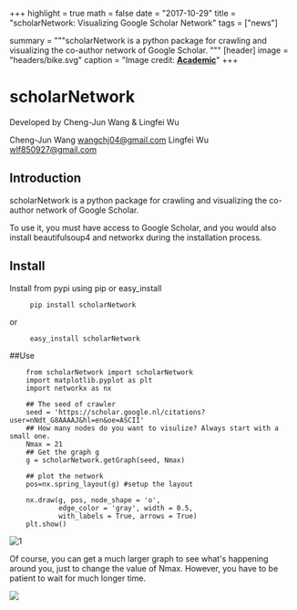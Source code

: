 
+++
highlight = true
math = false
date = "2017-10-29"
title = "scholarNetwork: Visualizing Google Scholar Network"
tags = ["news"]

summary = """scholarNetwork is a python package for crawling and visualizing the co-author network of Google Scholar.
"""
[header]
image = "headers/bike.svg"
caption = "Image credit: [**Academic**](https://github.com/gcushen/hugo-academic/)"
+++


# scholarNetwork

Developed by Cheng-Jun Wang & Lingfei Wu

Cheng-Jun Wang wangchj04@gmail.com
Lingfei Wu wlf850927@gmail.com

## Introduction

scholarNetwork is a python package for crawling and visualizing the co-author network of Google Scholar.

To use it, you must have access to Google Scholar, and you would also install beautifulsoup4 and networkx during the installation process.

## Install
Install from pypi using pip or easy_install

	     pip install scholarNetwork

or

	     easy_install scholarNetwork

##Use

    	from scholarNetwork import scholarNetwork
    	import matplotlib.pyplot as plt
    	import networkx as nx

    	## The seed of crawler
    	seed = 'https://scholar.google.nl/citations?user=nNdt_G8AAAAJ&hl=en&oe=ASCII'
    	## How many nodes do you want to visulize? Always start with a small one.
    	Nmax = 21
    	## Get the graph g
    	g = scholarNetwork.getGraph(seed, Nmax)

    	## plot the network
    	pos=nx.spring_layout(g) #setup the layout

    	nx.draw(g, pos, node_shape = 'o',
    			edge_color = 'gray', width = 0.5,
    			with_labels = True, arrows = True)
    	plt.show()



![1](/img/qiniu/example.png)

Of course, you can get a much larger graph to see what's happening around you, just to change the value of Nmax. However, you have to be patient to wait for much longer time.

![](/img/qiniu/ego300large.png)
